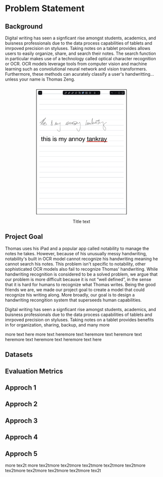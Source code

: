 <!---
layout: default
-->

# Problem Statement

## Background
Digital writing has seen a signficant rise amongst students, academics, and buisness professionals due to the data process capabilities of tablets and imrpoved precision on styluses. Taking notes on a tablet provides allows users to easily organize, share, and search their notes. The search function in particular makes use of a technology called optical character recognition or OCR. OCR models leverage tools from computer vision and machine learning such as convolutional neural network and vision transformers. Furthermore, these methods can acurately classify a user's handwritting... unless your name is Thomas Zeng. 

<!--- ![Alt text](thomas_notability.png "We're in for a challenge") -->
<!--- <style>
  .padded-image {
    padding: 10px; /* Adjust the padding value as needed */
  }
</style>

<img src="thomas_notability.png" alt="Alt text" align="right" class="padded-image" width="300"/>
<sub> test </sub> -->

<style>
  .padded-image {
    padding: 10px; /* Adjust the padding value as needed */
  }
  .image-container {
    text-align: center; /* Center the title text */
    margin-top: 5px; /* Add some space between the image and the title text */
  }
</style>

<div class="image-container">
  <img src="thomas_notability.png" alt="Alt text" class="padded-image" width="300"/>
  <br> <!-- Add a line break -->
  Title text
</div>

## Project Goal
Thomas uses his iPad and a popular app called notability to manage the notes he takes. However, because of his unusually messy handwriting, notability's built in OCR model cannot recognize his handwriting meaning he cannot search his notes. This problem isn't specific to notability, other sophisticated OCR models also fail to recognize Thomas' handwriting. While handwriting recognition is considered to be a solved problem, we argue that our problem is more difficult because it is not “well defined”, in the sense that it is hard for humans to recognize what Thomas writes.
Being the good friends we are, we made our project goal to create a model that could recognize his writing along. More broadly, our goal is to design a handwriting recongition system that superseeds human capabilities.




Digital writing has seen a signficant rise amongst students, academics, and buisness professionals due to the data process capabilities of tablets and imrpoved precision on styluses. Taking notes on a tablet provides benefits in for organization, sharing, backup, and many more 

more text here more text heremore text heremore text heremore text heremore text heremore text heremore text here

## Datasets

## Evaluation Metrics

## Approch 1


## Approch 2

## Approch 3

## Approch 4

## Approch 5
more tex2t more tex2tmore tex2tmore tex2tmore tex2tmore tex2tmore tex2tmore tex2tmore tex2tmore tex2tmore tex2t
